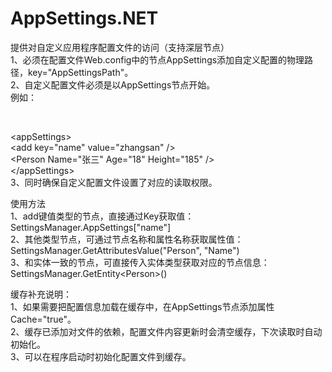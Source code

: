 # AppSettings.NET

提供对自定义应用程序配置文件的访问（支持深层节点）<br />
1、必须在配置文件Web.config中的节点AppSettings添加自定义配置的物理路径，key="AppSettingsPath"。<br />
2、自定义配置文件必须是以AppSettings节点开始。<br />
例如：<br />
<?xml version="1.0"?><br />
\<appSettings\><br />
     \<add key="name" value="zhangsan" /><br />
     \<Person Name="张三" Age="18" Height="185" /><br />
\</appSettings><br />
3、同时确保自定义配置文件设置了对应的读取权限。<br />

使用方法<br />
1、add键值类型的节点，直接通过Key获取值：SettingsManager.AppSettings["name"]<br />
2、其他类型节点，可通过节点名称和属性名称获取属性值：SettingsManager.GetAttributesValue("Person", "Name")<br />
3、和实体一致的节点，可直接传入实体类型获取对应的节点信息：SettingsManager.GetEntity\<Person>()<br />

缓存补充说明：<br />
1、如果需要把配置信息加载在缓存中，在AppSettings节点添加属性Cache="true"。<br />
2、缓存已添加对文件的依赖，配置文件内容更新时会清空缓存，下次读取时自动初始化。<br />
3、可以在程序启动时初始化配置文件到缓存。<br />
